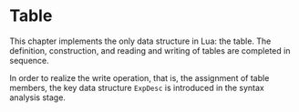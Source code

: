# Table

This chapter implements the only data structure in Lua: the table. The definition, construction, and reading and writing of tables are completed in sequence.

In order to realize the write operation, that is, the assignment of table members, the key data structure `ExpDesc` is introduced in the syntax analysis stage.